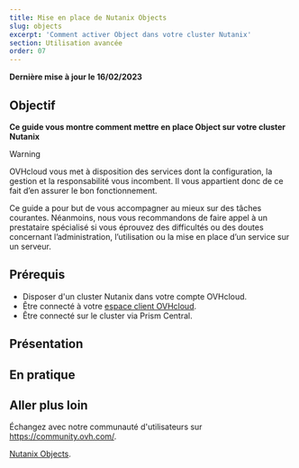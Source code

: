 ```yaml
---
title: Mise en place de Nutanix Objects
slug: objects
excerpt: 'Comment activer Object dans votre cluster Nutanix' 
section: Utilisation avancée
order: 07
---
```


**Dernière mise à jour le 16/02/2023**

## Objectif

**Ce guide vous montre comment mettre en place Object sur votre cluster Nutanix**

> [!warning]
> OVHcloud vous met à disposition des services dont la configuration, la gestion et la responsabilité vous incombent. Il vous appartient donc de ce fait d’en assurer le bon fonctionnement.
>
> Ce guide a pour but de vous accompagner au mieux sur des tâches courantes. Néanmoins, nous vous recommandons de faire appel à un prestataire spécialisé si vous éprouvez des difficultés ou des doutes concernant l’administration, l’utilisation ou la mise en place d’un service sur un serveur.

## Prérequis

- Disposer d'un cluster Nutanix dans votre compte OVHcloud.
- Être connecté à votre [espace client OVHcloud](https://www.ovh.com/auth/?action=gotomanager&from=https://www.ovh.com/fr/&ovhSubsidiary=fr).
- Être connecté sur le cluster via Prism Central.


## Présentation


## En pratique



## Aller plus loin <a name="gofurther"></a>

Échangez avec notre communauté d'utilisateurs sur <https://community.ovh.com/>.

[Nutanix Objects](https://portal.nutanix.com/page/documents/details?targetId=Objects-v3_6:top-intro-c.html).
